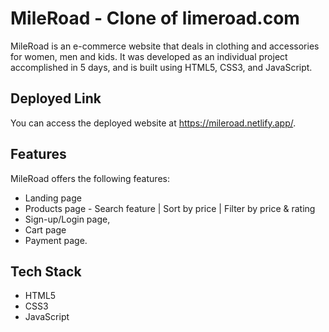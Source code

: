 # MileRoad - Clone of limeroad.com

MileRoad is an e-commerce website that deals in clothing and accessories for women, men and kids. It was developed as an individual project accomplished in 5 days, and is built using HTML5, CSS3, and JavaScript.

## Deployed Link

You can access the deployed website at https://mileroad.netlify.app/.

## Features

MileRoad offers the following features:

- Landing page
- Products page - Search feature | Sort by price | Filter by price & rating
- Sign-up/Login page,
- Cart page
- Payment page.

## Tech Stack

- HTML5
- CSS3
- JavaScript
